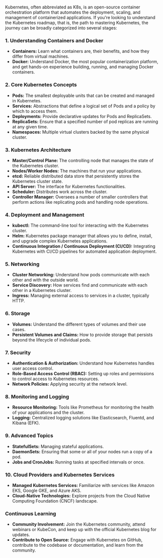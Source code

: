 Kubernetes, often abbreviated as K8s, is an open-source container orchestration platform that automates the deployment, scaling, and management of containerized applications. If you're looking to understand the Kubernetes roadmap, that is, the path to mastering Kubernetes, the journey can be broadly categorized into several stages:

### 1. Understanding Containers and Docker
- **Containers:** Learn what containers are, their benefits, and how they differ from virtual machines.
- **Docker:** Understand Docker, the most popular containerization platform, and get hands-on experience building, running, and managing Docker containers.

### 2. Core Kubernetes Concepts
- **Pods:** The smallest deployable units that can be created and managed in Kubernetes.
- **Services:** Abstractions that define a logical set of Pods and a policy by which to access them.
- **Deployments:** Provide declarative updates for Pods and ReplicaSets.
- **ReplicaSets:** Ensure that a specified number of pod replicas are running at any given time.
- **Namespaces:** Multiple virtual clusters backed by the same physical cluster.

### 3. Kubernetes Architecture
- **Master/Control Plane:** The controlling node that manages the state of the Kubernetes cluster.
- **Nodes/Worker Nodes:** The machines that run your applications.
- **etcd:** Reliable distributed data store that persistently stores the Kubernetes cluster state.
- **API Server:** The interface for Kubernetes functionalities.
- **Scheduler:** Distributes work across the cluster.
- **Controller Manager:** Oversees a number of smaller controllers that perform actions like replicating pods and handling node operations.

### 4. Deployment and Management
- **kubectl:** The command-line tool for interacting with the Kubernetes cluster.
- **Helm:** Kubernetes package manager that allows you to define, install, and upgrade complex Kubernetes applications.
- **Continuous Integration / Continuous Deployment (CI/CD):** Integrating Kubernetes with CI/CD pipelines for automated application deployment.

### 5. Networking
- **Cluster Networking:** Understand how pods communicate with each other and with the outside world.
- **Service Discovery:** How services find and communicate with each other in a Kubernetes cluster.
- **Ingress:** Managing external access to services in a cluster, typically HTTP.

### 6. Storage
- **Volumes:** Understand the different types of volumes and their use cases.
- **Persistent Volumes and Claims:** How to provide storage that persists beyond the lifecycle of individual pods.

### 7. Security
- **Authentication & Authorization:** Understand how Kubernetes handles user access control.
- **Role-Based Access Control (RBAC):** Setting up roles and permissions to control access to Kubernetes resources.
- **Network Policies:** Applying security at the network level.

### 8. Monitoring and Logging
- **Resource Monitoring:** Tools like Prometheus for monitoring the health of your applications and the cluster.
- **Logging:** Centralized logging solutions like Elasticsearch, Fluentd, and Kibana (EFK).

### 9. Advanced Topics
- **StatefulSets:** Managing stateful applications.
- **DaemonSets:** Ensuring that some or all of your nodes run a copy of a pod.
- **Jobs and CronJobs:** Running tasks at specified intervals or once.

### 10. Cloud Providers and Kubernetes Services
- **Managed Kubernetes Services:** Familiarize with services like Amazon EKS, Google GKE, and Azure AKS.
- **Cloud-Native Technologies:** Explore projects from the Cloud Native Computing Foundation (CNCF) landscape.

### Continuous Learning
- **Community Involvement:** Join the Kubernetes community, attend webinars or KubeCon, and keep up with the official Kubernetes blog for updates.
- **Contribute to Open Source:** Engage with Kubernetes on GitHub, contribute to the codebase or documentation, and learn from the community.
